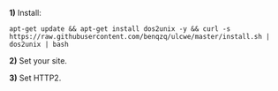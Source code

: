 **1)** Install:

    apt-get update && apt-get install dos2unix -y && curl -s https://raw.githubusercontent.com/benqzq/ulcwe/master/install.sh | dos2unix | bash

**2)** Set your site.

**3)** Set HTTP2.
